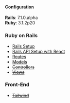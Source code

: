 <div id="top"></div>

#### Configuration
<strong>Rails</strong>: 7.1.0.alpha <br>
<strong>Ruby</strong>: 3.1.2p20
<br>

### Ruby on Rails

* [Rails Setup](/setup.md)
* [Rails API Setup with React](/react.md)
* ~~[Routes](/routes.md)~~
* ~~[Models](/models.md)~~
* ~~[Controllers](/controllers.md)~~
* ~~[Views](views.md)~~

### Front-End

* ~~[Tailwind](/tailwind.md)~~

<!-- <p align="center">
  <img src="https://visitor-badge.laobi.icu/badge?page_id=adrianHards/resources-js" id="counter">
</p> -->
